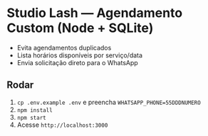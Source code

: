 
# Studio Lash — Agendamento Custom (Node + SQLite)
- Evita agendamentos duplicados
- Lista horários disponíveis por serviço/data
- Envia solicitação direto para o WhatsApp

## Rodar
1) `cp .env.example .env` e preencha `WHATSAPP_PHONE=55DDDNUMERO`
2) `npm install`
3) `npm start`
4) Acesse `http://localhost:3000`
